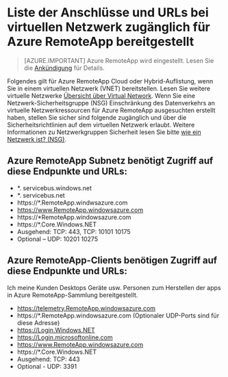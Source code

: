 
<properties
    pageTitle="Liste der Anschlüsse und URLs Whitelist für Azure RemoteApp bereitgestellt virtuelle Netzwerk Kunden | Microsoft Azure"
    description="Erfahren Sie, welche Ports und URLs Sie für die Kommunikation über Azure RemoteApp konfigurieren müssen."
    services="remoteapp"
    documentationCenter=""
    authors="mghosh1616"
    manager="mbaldwin" />

<tags
    ms.service="remoteapp"
    ms.workload="compute"
    ms.tgt_pltfrm="na"
    ms.devlang="na"
    ms.topic="article"
    ms.date="08/16/2016"
    ms.author="elizapo" />



# <a name="list-of-ports-and-urls-to-permit-access-for-azure-remoteapp-deployed-in-customer-virtual-network"></a>Liste der Anschlüsse und URLs bei virtuellen Netzwerk zugänglich für Azure RemoteApp bereitgestellt 

> [AZURE.IMPORTANT]
> Azure RemoteApp wird eingestellt. Lesen Sie die [Ankündigung](https://go.microsoft.com/fwlink/?linkid=821148) für Details.

Folgendes gilt für Azure RemoteApp Cloud oder Hybrid-Auflistung, wenn Sie in einem virtuellen Netzwerk (VNET) bereitstellen. Lesen Sie weitere virtuelle Netzwerke [Übersicht über Virtual Network](../virtual-network/virtual-networks-overview.md). Wenn Sie eine Netzwerk-Sicherheitsgruppe (NSG) Einschränkung des Datenverkehrs an virtuelle Netzwerkressourcen für Azure RemoteApp ausgesuchten erstellt haben, stellen Sie sicher sind folgende zugänglich und über die Sicherheitsrichtlinien auf dem virtuellen Netzwerk erlaubt. Weitere Informationen zu Netzwerkgruppen Sicherheit lesen Sie bitte [wie ein Netzwerk ist? (NSG)](../virtual-network/virtual-networks-nsg.md).

##  <a name="azure-remoteapp-subnet-needs-access-to-these-endpoints-and-urls"></a>Azure RemoteApp Subnetz benötigt Zugriff auf diese Endpunkte und URLs: 
*   *. servicebus.windows.net
*    *. servicebus.net
*    https://*.RemoteApp.windwsazure.com  
*    https://www.RemoteApp.windowsazure.com 
*    https://*RemoteApp.windowsazure.com  
*    https://*.Core.Windows.NET  
*    Ausgehend: TCP: 443, TCP: 10101 10175 
*    Optional – UDP: 10201 10275  
 
## <a name="azure-remoteapp-clients-need-access-to-these-endpoints-and-urls"></a>Azure RemoteApp-Clients benötigen Zugriff auf diese Endpunkte und URLs: 

Ich meine Kunden Desktops Geräte usw. Personen zum Herstellen der apps in Azure RemoteApp-Sammlung bereitgestellt.

-  https://telemetry.RemoteApp.windowsazure.com  
-  https://*.RemoteApp.windowsazure.com (Optionaler UDP-Ports sind für diese Adresse) 
-  https://Login.Windows.NET  
-  https://Login.microsoftonline.com  
-  https://www.RemoteApp.windowsazure.com 
-  https://*.Core.Windows.NET  
-  Ausgehend: TCP: 443  
-  Optional - UDP: 3391 